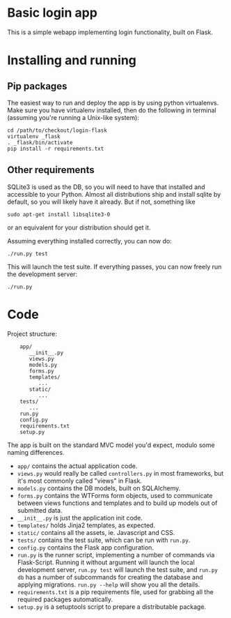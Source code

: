Basic login app
===============
This is a simple webapp implementing login functionality, built on Flask.

Installing and running
======================

Pip packages
------------
The easiest way to run and deploy the app is by using python virtualenvs. Make sure you have virtualenv installed, then do the following in terminal (assuming you're running a Unix-like system):

    cd /path/to/checkout/login-flask
    virtualenv _flask
    . _flask/bin/activate
    pip install -r requirements.txt

Other requirements
------------------
SQLite3 is used as the DB, so you will need to have that installed and accessible to your Python. Almost all distributions ship and install sqlite by default, so you will likely have it already. But if not, something like

    sudo apt-get install libsqlite3-0

or an equivalent for your distribution should get it.

Assuming everything installed correctly, you can now do:

    ./run.py test

This will launch the test suite. If everything passes, you can now freely run the development server:

    ./run.py

Code
====

Project structure:

        app/
           __init__.py
           views.py
           models.py
           forms.py
           templates/
              ...
           static/
              ...
        tests/
           ...
        run.py
        config.py
        requirements.txt
        setup.py

The app is built on the standard MVC model you'd expect, modulo some naming differences.

* `app/` contains the actual application code. 
 * `views.py` would really be called `controllers.py` in most frameworks, but it's most commonly called "views" in Flask.
 * `models.py` contains the DB models, built on SQLAlchemy.
 * `forms.py` contains the WTForms form objects, used to communicate between views functions and templates and to build up models out of submitted data.
 * `__init__.py` is just the application init code.
 * `templates/` holds Jinja2 templates, as expected.
 * `static/` contains all the assets, ie. Javascript and CSS.
* `tests/` contains the test suite, which can be run with `run.py`.
* `config.py` contains the Flask app configuration.
* `run.py` is the runner script, implementing a number of commands via Flask-Script. Running it without argument will launch the local development server, `run.py test` will launch the test suite, and `run.py db` has a number of subcommands for creating the database and applying migrations. `run.py --help` will show you all the details.
* `requirements.txt` is a pip requirements file, used for grabbing all the required packages automatically.
* `setup.py` is a setuptools script to prepare a distributable package.

